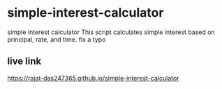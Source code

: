 # simple-interest-calculator
simple interest calculator
This script calculates simple interest based on principal, rate, and time.
fix a typo
## live link
https://rajat-das247365.github.io/simple-interest-calculator
